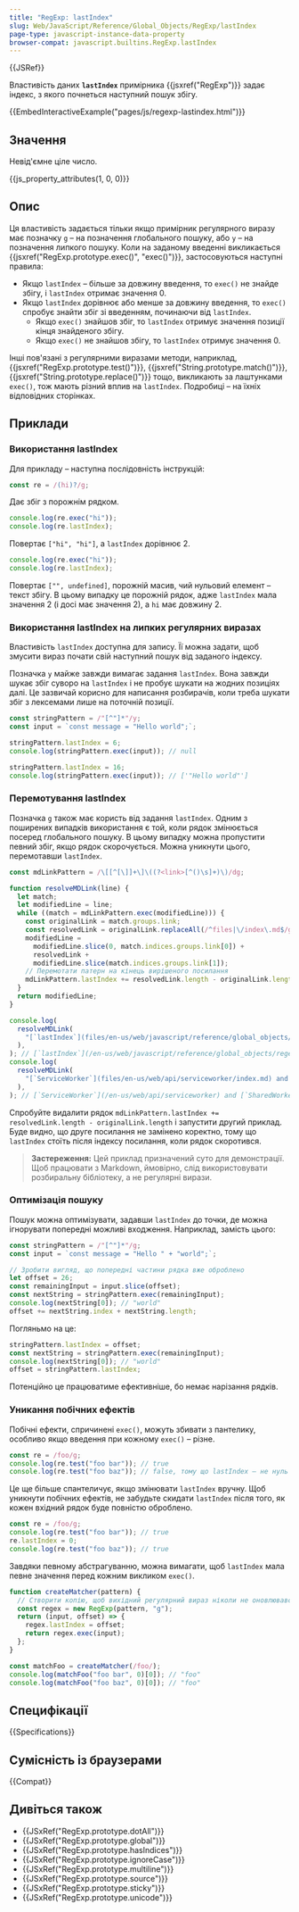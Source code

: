 ```yaml
---
title: "RegExp: lastIndex"
slug: Web/JavaScript/Reference/Global_Objects/RegExp/lastIndex
page-type: javascript-instance-data-property
browser-compat: javascript.builtins.RegExp.lastIndex
---
```


{{JSRef}}

Властивість даних **`lastIndex`** примірника {{jsxref("RegExp")}} задає індекс, з якого почнеться наступний пошук збігу.

{{EmbedInteractiveExample("pages/js/regexp-lastindex.html")}}

## Значення

Невід'ємне ціле число.

{{js_property_attributes(1, 0, 0)}}

## Опис

Ця властивість задається тільки якщо примірник регулярного виразу має позначку `g` – на позначення глобального пошуку, або `y` – на позначення липкого пошуку. Коли на заданому введенні викликається {{jsxref("RegExp.prototype.exec()", "exec()")}}, застосовуються наступні правила:

- Якщо `lastIndex` – більше за довжину введення, то `exec()` не знайде збігу, і `lastIndex` отримає значення 0.
- Якщо `lastIndex` дорівнює або менше за довжину введення, то `exec()` спробує знайти збіг зі введенням, починаючи від `lastIndex`.
  - Якщо `exec()` знайшов збіг, то `lastIndex` отримує значення позиції кінця знайденого збігу.
  - Якщо `exec()` не знайшов збігу, то `lastIndex` отримує значення 0.

Інші пов'язані з регулярними виразами методи, наприклад, {{jsxref("RegExp.prototype.test()")}}, {{jsxref("String.prototype.match()")}}, {{jsxref("String.prototype.replace()")}} тощо, викликають за лаштунками `exec()`, тож мають різний вплив на `lastIndex`. Подробиці – на їхніх відповідних сторінках.

## Приклади

### Використання lastIndex

Для прикладу – наступна послідовність інструкцій:

```js
const re = /(hi)?/g;
```

Дає збіг з порожнім рядком.

```js
console.log(re.exec("hi"));
console.log(re.lastIndex);
```

Повертає `["hi", "hi"]`, а `lastIndex` дорівнює 2.

```js
console.log(re.exec("hi"));
console.log(re.lastIndex);
```

Повертає `["", undefined]`, порожній масив, чий нульовий елемент – текст збігу. В цьому випадку це порожній рядок, адже `lastIndex` мала значення 2 (і досі має значення 2), а `hi` має довжину 2.

### Використання lastIndex на липких регулярних виразах

Властивість `lastIndex` доступна для запису. Її можна задати, щоб змусити вираз почати свій наступний пошук від заданого індексу.

Позначка `y` майже завжди вимагає задання `lastIndex`. Вона завжди шукає збіг суворо на `lastIndex` і не пробує шукати на жодних позиціях далі. Це зазвичай корисно для написання розбирачів, коли треба шукати збіг з лексемами лише на поточній позиції.

```js
const stringPattern = /"[^"]*"/y;
const input = `const message = "Hello world";`;

stringPattern.lastIndex = 6;
console.log(stringPattern.exec(input)); // null

stringPattern.lastIndex = 16;
console.log(stringPattern.exec(input)); // ['"Hello world"']
```

### Перемотування lastIndex

Позначка `g` також має користь від задання `lastIndex`. Одним з поширених випадків використання є той, коли рядок змінюється посеред глобального пошуку. В цьому випадку можна пропустити певний збіг, якщо рядок скорочується. Можна уникнути цього, перемотавши `lastIndex`.

```js
const mdLinkPattern = /\[[^[\]]+\]\((?<link>[^()\s]+)\)/dg;

function resolveMDLink(line) {
  let match;
  let modifiedLine = line;
  while ((match = mdLinkPattern.exec(modifiedLine))) {
    const originalLink = match.groups.link;
    const resolvedLink = originalLink.replaceAll(/^files|\/index\.md$/g, "");
    modifiedLine =
      modifiedLine.slice(0, match.indices.groups.link[0]) +
      resolvedLink +
      modifiedLine.slice(match.indices.groups.link[1]);
    // Перемотати патерн на кінець вирішеного посилання
    mdLinkPattern.lastIndex += resolvedLink.length - originalLink.length;
  }
  return modifiedLine;
}

console.log(
  resolveMDLink(
    "[`lastIndex`](files/en-us/web/javascript/reference/global_objects/regexp/lastindex/index.md)",
  ),
); // [`lastIndex`](/en-us/web/javascript/reference/global_objects/regexp/lastindex)
console.log(
  resolveMDLink(
    "[`ServiceWorker`](files/en-us/web/api/serviceworker/index.md) and [`SharedWorker`](files/en-us/web/api/sharedworker/index.md)",
  ),
); // [`ServiceWorker`](/en-us/web/api/serviceworker) and [`SharedWorker`](/en-us/web/api/sharedworker)
```

Спробуйте видалити рядок `mdLinkPattern.lastIndex += resolvedLink.length - originalLink.length` і запустити другий приклад. Буде видно, що друге посилання не замінено коректно, тому що `lastIndex` стоїть після індексу посилання, коли рядок скоротився.

> **Застереження:** Цей приклад призначений суто для демонстрації. Щоб працювати з Markdown, ймовірно, слід використовувати розбиральну бібліотеку, а не регулярні вирази.

### Оптимізація пошуку

Пошук можна оптимізувати, задавши `lastIndex` до точки, де можна ігнорувати попередні можливі входження. Наприклад, замість цього:

```js
const stringPattern = /"[^"]*"/g;
const input = `const message = "Hello " + "world";`;

// Зробити вигляд, що попередні частини рядка вже оброблено
let offset = 26;
const remainingInput = input.slice(offset);
const nextString = stringPattern.exec(remainingInput);
console.log(nextString[0]); // "world"
offset += nextString.index + nextString.length;
```

Погляньмо на це:

```js
stringPattern.lastIndex = offset;
const nextString = stringPattern.exec(remainingInput);
console.log(nextString[0]); // "world"
offset = stringPattern.lastIndex;
```

Потенційно це працюватиме ефективніше, бо немає нарізання рядків.

### Уникання побічних ефектів

Побічні ефекти, спричинені `exec()`, можуть збивати з пантелику, особливо якщо введення при кожному `exec()` – різне.

```js
const re = /foo/g;
console.log(re.test("foo bar")); // true
console.log(re.test("foo baz")); // false, тому що lastIndex – не нуль
```

Це ще більше спантеличує, якщо змінювати `lastIndex` вручну. Щоб уникнути побічних ефектів, не забудьте скидати `lastIndex` після того, як кожен вхідний рядок буде повністю оброблено.

```js
const re = /foo/g;
console.log(re.test("foo bar")); // true
re.lastIndex = 0;
console.log(re.test("foo baz")); // true
```

Завдяки певному абстрагуванню, можна вимагати, щоб `lastIndex` мала певне значення перед кожним викликом `exec()`.

```js
function createMatcher(pattern) {
  // Створити копію, щоб вихідний регулярний вираз ніколи не оновлювався
  const regex = new RegExp(pattern, "g");
  return (input, offset) => {
    regex.lastIndex = offset;
    return regex.exec(input);
  };
}

const matchFoo = createMatcher(/foo/);
console.log(matchFoo("foo bar", 0)[0]); // "foo"
console.log(matchFoo("foo baz", 0)[0]); // "foo"
```

## Специфікації

{{Specifications}}

## Сумісність із браузерами

{{Compat}}

## Дивіться також

- {{JSxRef("RegExp.prototype.dotAll")}}
- {{JSxRef("RegExp.prototype.global")}}
- {{JSxRef("RegExp.prototype.hasIndices")}}
- {{JSxRef("RegExp.prototype.ignoreCase")}}
- {{JSxRef("RegExp.prototype.multiline")}}
- {{JSxRef("RegExp.prototype.source")}}
- {{JSxRef("RegExp.prototype.sticky")}}
- {{JSxRef("RegExp.prototype.unicode")}}
